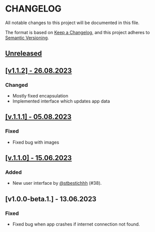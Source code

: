 # CHANGELOG

All notable changes to this project will be documented in this file.

The format is based on [Keep a Changelog](https://keepachangelog.com/en/1.0.0/),
and this project adheres to [Semantic Versioning](https://semver.org/spec/v2.0.0.html).

## [Unreleased]()

## [[v1.1.2] - 26.08.2023](https://github.com/stbestichhh/Weather-Forecast/releases/tag/v1)

### Changed
- Mostly fixed encapsulation
- Implemented interface which updates app data

## [[v.1.1.1] - 05.08.2023](https://github.com/stbestichhh/Weather-Forecast/releases/tag/Stable)

### Fixed
- Fixed bug with images

## [[v.1.1.0] - 15.06.2023](https://github.com/stbestichhh/Weather-Forecast/releases/tag/finalversion)

### Added 
- New user interface by [@stbestichhh](https://github.com/stbestichhh) (#38).

## [v1.0.0-beta.1.] - 13.06.2023

### Fixed 
- Fixed bug when app crashes if internet connection not found.
